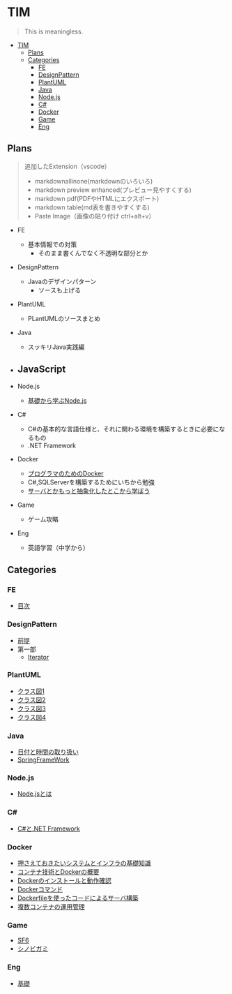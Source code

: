 # TIM

> This is meaningless.

- [TIM](#tim)
  - [Plans](#plans)
  - [Categories](#categories)
    - [FE](#fe)
    - [DesignPattern](#designpattern)
    - [PlantUML](#plantuml)
    - [Java](#java)
    - [Node.js](#nodejs)
    - [C#](#c)
    - [Docker](#docker)
    - [Game](#game)
    - [Eng](#eng)
## Plans
> 追加したExtension（vscode）
> - markdownallinone(markdownのいろいろ)
> - markdown preview enhanced(プレビュー見やすくする)
> - markdown pdf(PDFやHTMLにエクスポート)
> - markdown table(md表を書きやすくする)
> - Paste Image（画像の貼り付け ctrl+alt+v）


- FE
  - 基本情報での対策
    - そのまま書くんでなく不透明な部分とか

- DesignPattern
  - Javaのデザインパターン
    - ソースも上げる

- PlantUML
  - PLantUMLのソースまとめ

- Java
  - スッキリJava実践編

- JavaScript
  - 

- Node.js
  - [基礎から学ぶNode.js](http://gihyo.jp/dev/serial/01/nodejs)

- C#
    - C#の基本的な言語仕様と、それに関わる環境を構築するときに必要になるもの
    - .NET Framework

- Docker
    - [プログラマのためのDocker](https://www.amazon.co.jp/プログラマのためのDocker教科書-第2版-インフラの基礎知識-コードによる環境構築の自動化-WINGSプロジェクト阿佐-ebook/dp/B07BHK5KX7/ref=dp_kinw_strp_1/355-9845783-2750468)
    - C#,SQLServerを構築するためにいちから勉強
    - [サーバとかもっと抽象化したとこから学ぼう](https://www.r-staffing.co.jp/engineer/entry/20230707_1)
- Game
  - ゲーム攻略
- Eng
  - 英語学習（中学から）

## Categories

### FE
- [目次](./Docs/FE/Contents.md)

### DesignPattern
- [前提](./Docs/DesignPattern/background.md)
- 第一部
  - [Iterator](./Docs/DesignPattern/Iterator.md)

### PlantUML
- [クラス図1](./Docs/PlantUML/ClassDiagram1.pu)
- [クラス図2](./Docs/PlantUML/ClassDiagram2.pu)
- [クラス図3](./Docs/PlantUML/ClassDiagram3.pu)
- [クラス図4](./Docs/PlantUML/ClassDiagram4.pu)

### Java
- [日付と時間の取り扱い](./Docs/Java/dateandtime.md)
- [SpringFrameWork](./Docs/Java/Spring/)

### Node.js
- [Node.jsとは](./Docs/Nodejs/WhatNodejs.md)

### C#
- [C#と.NET Framework](./Docs/C♯/C♯andNetFramework.md)

### Docker
- [押さえておきたいシステムとインフラの基礎知識](./Docs/Docker/SystemandInfrastructure.md)
- [コンテナ技術とDockerの概要](./Docs/Docker/Container.md)
- [Dockerのインストールと動作確認](./Docs/Docker/DockerOperationCheck.md)
- [Dockerコマンド](./Docs/Docker/DockerCommand.md)
- [Dockerfileを使ったコードによるサーバ構築](./Docs/Docker/Dockerfile.md)
- [複数コンテナの運用管理](./Docs/Docker/MultipleContainers.md)


### Game
- [SF6](./Docs/game/SF6/SF6.md)
- [シノビガミ](./Docs/game/シノビガミ/シノビガミ.md)

### Eng
- [基礎](./Docs/Eng/Foundation.md)